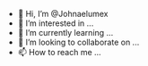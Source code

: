 - 👋 Hi, I’m @Johnaelumex
- 👀 I’m interested in ...
- 🌱 I’m currently learning ...
- 💞️ I’m looking to collaborate on ...
- 📫 How to reach me ...

<!---
Johnaelumex/Johnaelumex is a ✨ special ✨ repository because its `README.md` (this file) appears on your GitHub profile.
You can click the Preview link to take a look at your changes.
--->
